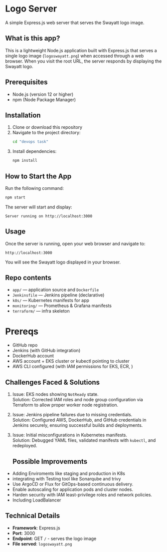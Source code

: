 # Logo Server

A simple Express.js web server that serves the Swayatt logo image.

## What is this app?

This is a lightweight Node.js application built with Express.js that serves a single logo image (`logoswayatt.png`) when accessed through a web browser. When you visit the root URL, the server responds by displaying the Swayatt logo.

## Prerequisites

- Node.js (version 12 or higher)
- npm (Node Package Manager)

## Installation

1. Clone or download this repository
2. Navigate to the project directory:
   ```bash
   cd "devops task"
   ```
3. Install dependencies:
   ```bash
   npm install
   ```

## How to Start the App

Run the following command:
```bash
npm start
```

The server will start and display:
```
Server running on http://localhost:3000
```

## Usage

Once the server is running, open your web browser and navigate to:
```
http://localhost:3000
```

You will see the Swayatt logo displayed in your browser.

## Repo contents
- `app/` — application source and `Dockerfile`
- `Jenkinsfile` — Jenkins pipeline (declarative)
- `k8s/` — Kubernetes manifests for app
- `monitoring/` — Prometheus & Grafana manifests
- `terraform/` —  infra skeleton

# Prereqs
- GitHub repo
- Jenkins (with GitHub integration)
- DockerHub account
- AWS account + EKS cluster or kubectl pointing to cluster
- AWS CLI configured (with IAM permissions for EKS, ECR, )


## Challenges Faced & Solutions

1. Issue: EKS nodes showing `NotReady` state.  
   Solution: Corrected IAM roles and node group configuration via Terraform to allow proper worker node registration.

3. Issue: Jenkins pipeline failures due to missing credentials.  
   Solution: Configured AWS, DockerHub, and GitHub credentials in Jenkins securely, ensuring successful builds and deployments.

4. Issue: Initial misconfigurations in Kubernetes manifests.  
   Solution: Debugged YAML files, validated manifests with `kubectl`, and redeployed.

   ##  Possible Improvements
- Adding Enviroments like staging and production in K8s
- integrating with Testing tool like Sonarqube and trivy 
- Use ArgoCD or Flux for GitOps-based continuous delivery.
- Enable autoscaling for application pods and cluster nodes.
- Harden security with IAM least-privilege roles and network policies.
- Including LoadBalancer


## Technical Details

- **Framework**: Express.js
- **Port**: 3000
- **Endpoint**: GET `/` - serves the logo image
- **File served**: `logoswayatt.png`
